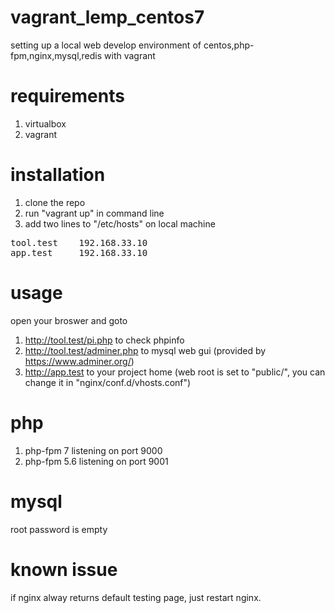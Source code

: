 # vagrant_lemp_centos7

setting up a local web develop environment of centos,php-fpm,nginx,mysql,redis with vagrant

# requirements
1. virtualbox
2. vagrant

# installation
1. clone the repo
2. run "vagrant up" in command line
3. add two lines to "/etc/hosts" on local machine
<pre>
tool.test    192.168.33.10
app.test     192.168.33.10
</pre>

# usage
open your broswer and goto
1. http://tool.test/pi.php to check phpinfo
2. http://tool.test/adminer.php to mysql web gui (provided by https://www.adminer.org/)
3. http://app.test to your project home (web root is set to "public/", you can change it in "nginx/conf.d/vhosts.conf")

# php
1. php-fpm 7 listening on port 9000
2. php-fpm 5.6 listening on port 9001

# mysql
root password is empty

# known issue
if nginx alway returns default testing page, just restart nginx.
